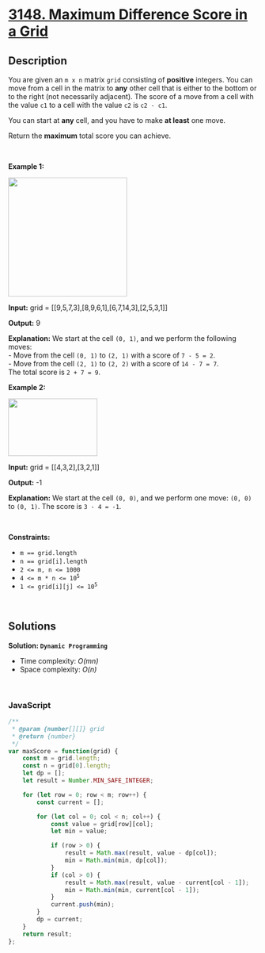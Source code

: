 # [3148. Maximum Difference Score in a Grid](https://leetcode.com/problems/maximum-difference-score-in-a-grid)

## Description

<div class="elfjS" data-track-load="description_content"><p>You are given an <code>m x n</code> matrix <code>grid</code> consisting of <strong>positive</strong> integers. You can move from a cell in the matrix to <strong>any</strong> other cell that is either to the bottom or to the right (not necessarily adjacent). The score of a move from a cell with the value <code>c1</code> to a cell with the value <code>c2</code> is <code>c2 - c1</code>.</p>

<p>You can start at <strong>any</strong> cell, and you have to make <strong>at least</strong> one move.</p>

<p>Return the <strong>maximum</strong> total score you can achieve.</p>

<p>&nbsp;</p>
<p><strong class="example">Example 1:</strong></p>
<img alt="" src="https://assets.leetcode.com/uploads/2024/03/14/grid1.png" style="width: 240px; height: 240px;">
<div class="example-block">
<p><strong>Input:</strong> <span class="example-io">grid = [[9,5,7,3],[8,9,6,1],[6,7,14,3],[2,5,3,1]]</span></p>

<p><strong>Output:</strong> <span class="example-io">9</span></p>

<p><strong>Explanation:</strong> We start at the cell <code>(0, 1)</code>, and we perform the following moves:<br>
- Move from the cell <code>(0, 1)</code> to <code>(2, 1)</code> with a score of <code>7 - 5 = 2</code>.<br>
- Move from the cell <code>(2, 1)</code> to <code>(2, 2)</code> with a score of <code>14 - 7 = 7</code>.<br>
The total score is <code>2 + 7 = 9</code>.</p>
</div>

<p><strong class="example">Example 2:</strong></p>

<p><img alt="" src="https://assets.leetcode.com/uploads/2024/04/08/moregridsdrawio-1.png" style="width: 180px; height: 116px;"></p>

<div class="example-block">
<p><strong>Input:</strong> <span class="example-io">grid = [[4,3,2],[3,2,1]]</span></p>

<p><strong>Output:</strong> <span class="example-io">-1</span></p>

<p><strong>Explanation:</strong> We start at the cell <code>(0, 0)</code>, and we perform one move: <code>(0, 0)</code> to <code>(0, 1)</code>. The score is <code>3 - 4 = -1</code>.</p>
</div>

<p>&nbsp;</p>
<p><strong>Constraints:</strong></p>

<ul>
	<li><code>m == grid.length</code></li>
	<li><code>n == grid[i].length</code></li>
	<li><code>2 &lt;= m, n &lt;= 1000</code></li>
	<li><code>4 &lt;= m * n &lt;= 10<sup>5</sup></code></li>
	<li><code>1 &lt;= grid[i][j] &lt;= 10<sup>5</sup></code></li>
</ul>
</div>

<p>&nbsp;</p>

## Solutions

**Solution: `Dynamic Programming`**
- Time complexity: <em>O(mn)</em>
- Space complexity: <em>O(n)</em>

<p>&nbsp;</p>

### **JavaScript**

```js
/**
 * @param {number[][]} grid
 * @return {number}
 */
var maxScore = function(grid) {
    const m = grid.length;
    const n = grid[0].length;
    let dp = [];
    let result = Number.MIN_SAFE_INTEGER;

    for (let row = 0; row < m; row++) {
        const current = [];

        for (let col = 0; col < n; col++) {
            const value = grid[row][col];
            let min = value;

            if (row > 0) {
                result = Math.max(result, value - dp[col]);
                min = Math.min(min, dp[col]);
            }
            if (col > 0) {
                result = Math.max(result, value - current[col - 1]);
                min = Math.min(min, current[col - 1]);
            }
            current.push(min);
        }
        dp = current;
    }
    return result;
};
```
